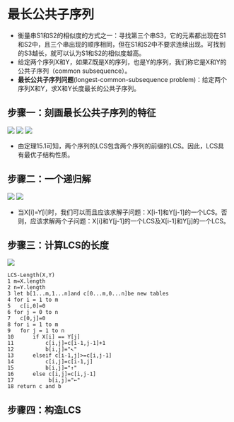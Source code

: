 # 最长公共子序列
* 衡量串S1和S2的相似度的方式之一：寻找第三个串S3，它的元素都出现在S1和S2中，且三个串出现的顺序相同，但在S1和S2中不要求连续出现。可找到的S3越长，就可以认为S1和S2的相似度越高。
* 给定两个序列X和Y，如果Z既是X的序列，也是Y的序列，我们称它是X和Y的公共子序列（common subsequence）。
* **最长公共子序列问题**(longest-common-subsequence problem)：给定两个序列X和Y，求X和Y长度最长的公共子序列。
## 步骤一：刻画最长公共子序列的特征
![](https://i.imgur.com/qZB1ABh.png)
![](https://i.imgur.com/7t2mgn7.png)
![](https://i.imgur.com/T2r6NEn.png)
* 由定理15.1可知，两个序列的LCS包含两个序列的前缀的LCS。因此，LCS具有最优子结构性质。
## 步骤二：一个递归解
![](https://i.imgur.com/74TYYZU.png)
![](https://i.imgur.com/FmaBfai.png)
* 当X[i]=Y[i]时，我们可以而且应该求解子问题：X[i-1]和Y[j-1]的一个LCS。否则，应该求解两个子问题：X[i]和Y[j-1]的一个LCS及X[i-1]和Y[j]的一个LCS。
## 步骤三：计算LCS的长度
![](https://i.imgur.com/j1Zk8Nu.png)
````
LCS-Length(X,Y)
1 m=X.length
2 n=Y.length
3 let b[1...m,1...n]and c[0...m,0...n]be new tables
4 for i = 1 to m
5 	c[i,0]=0
6 for j = 0 to n
7 	c[0,j]=0
8 for i = 1 to m
9 	for j = 1 to n
10 		if X[i] == Y[j]
11 			c[i,j]=c[i-1,j-1]+1
12 			b[i,j]="↖"
13 		elseif c[i-1,j]>=c[i,j-1]
14 			c[i,j]=c[i-1,j]
15 			b[i,j]="↑"
16 		else c[i,j]=c[i,j-1]
17 			 b[i,j]="←"
18 return c and b
````

## 步骤四：构造LCS